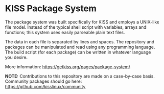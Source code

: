 # KISS Package System

The package system was built specifically for KISS and employs a UNIX-like file model. Instead of the typical shell script with variables, arrays and functions; this system uses easily parseable plain text files.

The data in each file is separated by lines and spaces. The repository and packages can be manipulated and read using any programming language. The build script (for each package) can be written in whatever language you desire.

More information: <https://getkiss.org/pages/package-system/>

**NOTE:** Contributions to this repository are made on a case-by-case basis. Community packages should go here: <https://github.com/kisslinux/community>
